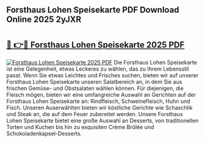 ## Forsthaus Lohen Speisekarte PDF Download Online 2025 2yJXR

# <h2><a href="http://gc93qj.nevu.top/?p=Forsthaus+Lohen+Speisekarte">🔗 👉🔴 Forsthaus Lohen Speisekarte 2025 PDF</a></h2>

[![Forsthaus Lohen Speisekarte 2025 PDF](https://i.imgur.com/dBaPXMq.png)](http://gc93qj.nevu.top/?p=Forsthaus+Lohen+Speisekarte)
Die Forsthaus Lohen Speisekarte ist eine Gelegenheit, etwas Leckeres zu wählen, das zu Ihrem Lebensstil passt. Wenn Sie etwas Leichtes und Frisches suchen, bieten wir auf unserer Forsthaus Lohen Speisekarte unseren Salatbereich an, in dem Sie aus frischen Gemüse- und Obstsalaten wählen können. Für diejenigen, die Fleisch mögen, bieten wir eine umfangreiche Auswahl an Gerichten auf der Forsthaus Lohen Speisekarte an: Rindfleisch, Schweinefleisch, Huhn und Fisch. Unseren Auserwählten bieten wir köstliche Gerichte wie Schaschlik und Steak an, die auf dem Feuer zubereitet werden. Unsere Forsthaus Lohen Speisekarte bietet eine große Auswahl an Desserts, von traditionellen Torten und Kuchen bis hin zu exquisiten Crème Brûlée und Schokoladenkapsel-Desserts.
